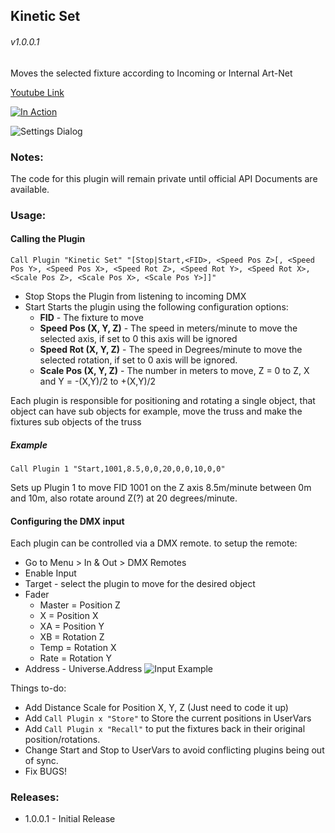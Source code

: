 ## Kinetic Set
###### v1.0.0.1

Moves the selected fixture according to Incoming or Internal Art-Net

[Youtube Link](https://www.youtube.com/watch?v=iBeWw8SVQKE)

[![In Action](https://img.youtube.com/vi/iBeWw8SVQKE/0.jpg)](https://www.youtube.com/watch?v=iBeWw8SVQKE)

![Settings Dialog](https://github.com/hossimo/GMA3Plugins/blob/master/Images/KineticSetSettings.png)

### Notes:

The code for this plugin will remain private until official API Documents are available.

### Usage:

#### Calling the Plugin
`Call Plugin "Kinetic Set" "[Stop|Start,<FID>, <Speed Pos Z>[, <Speed Pos Y>, <Speed Pos X>, <Speed Rot Z>, <Speed Rot Y>, <Speed Rot X>, <Scale Pos Z>, <Scale Pos X>, <Scale Pos Y>]]"`

- Stop Stops the Plugin from listening to incoming DMX
- Start Starts the plugin using the following configuration options:
  - **FID** - The fixture to move
  - **Speed Pos (X, Y, Z)** - The speed in meters/minute to move the selected axis, if set to 0 this axis will be ignored
  - **Speed Rot (X, Y, Z)** - The speed in Degrees/minute to move the selected rotation, if set to 0 axis will be ignored.
  - **Scale Pos (X, Y, Z)** - The number in meters to move, Z = 0 to Z, X and Y = -(X,Y)/2 to +(X,Y)/2


Each plugin is responsible for positioning and rotating a single object, that object can have sub objects for example, move the truss and make the fixtures sub objects of the truss

##### Example
`Call Plugin 1 "Start,1001,8.5,0,0,20,0,0,10,0,0"`

Sets up Plugin 1 to move FID 1001 on the Z axis 8.5m/minute between 0m and 10m, also rotate around Z(?) at 20 degrees/minute.

  
#### Configuring the DMX input

Each plugin can be controlled via a DMX remote. to setup the remote:

- Go to Menu > In & Out > DMX Remotes
- Enable Input
- Target - select the plugin to move for the desired object
- Fader
    - Master = Position Z
    - X = Position X
    - XA = Position Y
    - XB = Rotation Z
    - Temp = Rotation X
    - Rate = Rotation Y
- Address - Universe.Address
![Input Example](https://github.com/hossimo/GMA3Plugins/blob/master/Images/KeneticDMXRemoteSetup.png)

Things to-do:

- Add Distance Scale for Position X, Y, Z (Just need to code it up)
- Add `Call Plugin x "Store"` to Store the current positions in UserVars
- Add `Call Plugin x "Recall"` to put the fixtures back in their original position/rotations.
- Change Start and Stop to UserVars to avoid conflicting plugins being out of sync.
- Fix BUGS!

### Releases:

- 1.0.0.1 - Initial Release

